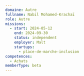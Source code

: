 ```yaml
---
domaine: Autre
fullname: Nabil Mohamed-Krachaï
role: Autre
missions:
  - start: 2024-05-12
    end: 2024-09-30
    status: independent
    employer: Malt
    startups:
      - place-de-marche-inclusion
competences:
  - Achats
memberType: beta
---
```

